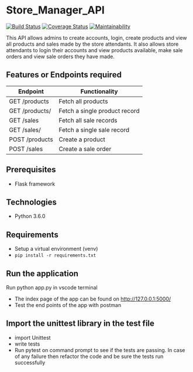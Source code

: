 # Store_Manager_API
[![Build Status](https://travis-ci.com/Irenyak1/Store-Manager.svg?branch=challenge_2)](https://travis-ci.com/Irenyak1/Store-Manager)
[![Coverage Status](https://coveralls.io/repos/github/Irenyak1/Store-Manager/badge.svg?branch=challenge_2)](https://coveralls.io/github/Irenyak1/Store-Manager?branch=challenge_2)
[![Maintainability](https://api.codeclimate.com/v1/badges/cec49797ac7dd6ce3290/maintainability)](https://codeclimate.com/github/Irenyak1/Store-Manager/maintainability)

This API  allows admins to create accounts, login, create products and view all products and sales made by the store attendants. It also allows store attendants to login their accounts and view products available, make sale orders and view sale orders they have made. 

##  Features or Endpoints required 
       
Endpoint | Functionality
-------- | -------------
GET /products | Fetch all products
GET /products/<productId> | Fetch a single product record
GET /sales | Fetch all sale records
GET /sales/<saleId> | Fetch a single sale record
POST /products | Create a product
POST /sales | Create a sale order

##  Prerequisites
* Flask framework

##  Technologies 
* Python 3.6.0

##  Requirements
* Setup a virtual environment (venv)
* `pip install -r requirements.txt`

##  Run the application
Run python app.py in vscode terminal
* The index  page of the app can be found on  http://127.0.0.1:5000/
* Test the end points of the app with postman

## Import the unittest library in the test file
* import Unittest
* write tests
* Run pytest on command prompt to see if the tests are passing. In case of any failure then refactor the code and be sure the tests run successfully
